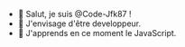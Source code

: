- 👋 Salut, je suis @Code-Jfk87 !
- 👀 J'envisage d'être developpeur.
- 🌱 J'apprends en ce moment le JavaScript.
<!---- 📫 How to reach me ...
 💞️ I’m looking to collaborate on ...--->


<!---
Code-Jfk87/Code-Jfk87 is a ✨ special ✨ repository because its `README.md` (this file) appears on your GitHub profile.
You can click the Preview link to take a look at your changes.
--->
